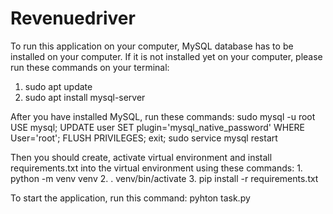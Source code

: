 # Revenuedriver

To run this application on your computer, MySQL database has to be installed on your computer.
If it is not installed yet on your computer, please run these commands on your terminal:
1. sudo apt update
2. sudo apt install mysql-server

After you have installed MySQL, run these commands:
    sudo mysql -u root 
    USE mysql;
    UPDATE user SET plugin='mysql_native_password' WHERE User='root';
    FLUSH PRIVILEGES;
    exit;
    sudo service mysql restart

Then you should create, activate virtual environment and install requirements.txt into the virtual environment using these commands:
    1. python -m venv venv
    2. . venv/bin/activate
    3. pip install -r requirements.txt

To start the application, run this command:
    pyhton task.py